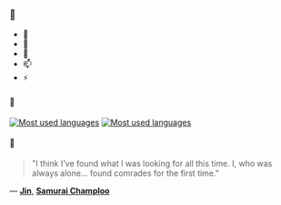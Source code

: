 ### 👋

- 🔭
- 🌱
- 💬
- 📫
- ⚡

#### 🧏

[![Most used languages](https://github-readme-stats-aynah.vercel.app/api/top-langs/?username=aynh&theme=solarized-dark&langs_count=6&layout=compact&hide_title=true)](https://github.com/anuraghazra/github-readme-stats#gh-dark-mode-only)
[![Most used languages](https://github-readme-stats-aynah.vercel.app/api/top-langs/?username=aynh&theme=solarized-light&langs_count=6&layout=compact&hide_title=true)](https://github.com/anuraghazra/github-readme-stats#gh-light-mode-only)

#### 💬

> "I think I've found what I was looking for all this time. I, who was always alone... found comrades for the first time."

&mdash; [**Jin**](https://myanimelist.net/character.php?q=Jin&cat=character), [**Samurai Champloo**](https://myanimelist.net/search/all?q=Samurai%20Champloo&cat=all)
